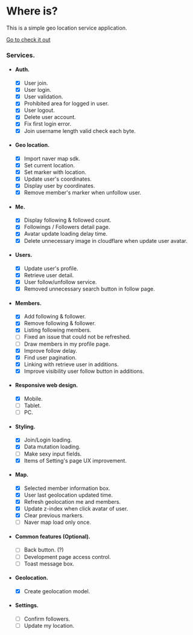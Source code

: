 # Where is?

This is a simple geo location service application.

[Go to check it out](https://where-is.codeliners.cc)

### Services.

- #### Auth.

  - [x] User join.
  - [x] User login.
  - [x] User validation.
  - [x] Prohibited area for logged in user.
  - [x] User logout.
  - [x] Delete user account.
  - [x] Fix first login error.
  - [x] Join username length valid check each byte.

- #### Geo location.

  - [x] Import naver map sdk.
  - [x] Set current location.
  - [x] Set marker with location.
  - [x] Update user's coordinates.
  - [x] Display user by coordinates.
  - [x] Remove member's marker when unfollow user.

- #### Me.

  - [x] Display following & followed count.
  - [x] Followings / Followers detail page.
  - [x] Avatar update loading delay time.
  - [x] Delete unnecessary image in cloudflare when update user avatar.

- #### Users.

  - [x] Update user's profile.
  - [x] Retrieve user detail.
  - [x] User follow/unfollow service.
  - [x] Removed unnecessary search button in follow page.

- #### Members.

  - [x] Add following & follower.
  - [x] Remove following & follower.
  - [x] Listing following members.
  - [ ] Fixed an issue that could not be refreshed.
  - [ ] Draw members in my profile page.
  - [x] Improve follow delay.
  - [x] Find user pagination.
  - [x] Linking with retrieve user in additions.
  - [x] Improve visibility user follow button in additions.

- #### Responsive web design.

  - [x] Mobile.
  - [ ] Tablet.
  - [ ] PC.

- #### Styling.

  - [x] Join/Login loading.
  - [x] Data mutation loading.
  - [ ] Make sexy input fields.
  - [x] Items of Setting's page UX improvement.

- #### Map.
  - [x] Selected member information box.
  - [x] User last geolocation updated time.
  - [x] Refresh geolocation me and members.
  - [x] Update z-index when click avatar of user.
  - [x] Clear previous markers.
  - [ ] Naver map load only once.
- #### Common features (Optional).

  - [ ] Back button. (?)
  - [ ] Development page access control.
  - [ ] Toast message box.

- #### Geolocation.

  - [x] Create geolocation model.

- #### Settings.
  - [ ] Confirm followers.
  - [ ] Update my location.

